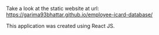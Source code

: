 Take a look at the static website at url:
https://garima93bhattar.github.io/employee-icard-database/

This application was created using React JS.
